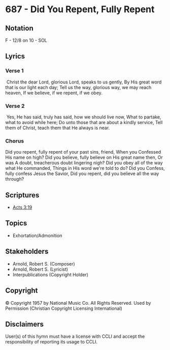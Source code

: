# 687 - Did You Repent, Fully Repent

## Notation

F - 12/8 on 10 - SOL

## Lyrics

### Verse 1

 Christ the dear Lord, glorious Lord, speaks to us gently, By His great word that is our light each day; Tell us the way, glorious way, we may reach heaven, If we believe, if we repent, if we obey. 

### Verse 2

 Yes, He has said, truly has said, how we should live now, What to partake, what to avoid while here; Do unto those that are about a kindly service, Tell them of Christ, teach them that He always is near.

### Chorus

Did you repent, fully repent of your past sins, friend, When you Confessed His name on high? Did you believe, fully believe on His great name then, Or was A doubt, treacherous doubt lingering nigh? Did you obey all of the way what He commanded, Things in His word we're told to do? Did you Confess, fully confess Jesus the Savior, Did you repent, did you believe all the way through?


## Scriptures

- [Acts 3:19](https://www.biblegateway.com/passage/?search=Acts%203%3A19)

## Topics

- Exhortation/Admonition

## Stakeholders

- Arnold, Robert S. (Composer)
- Arnold, Robert S. (Lyricist)
- Interpublications (Copyright Holder)

## Copyright

© Copyright 1957 by National Music Co. All Rights Reserved. Used by Permission
(Christian Copyright Licensing International)

## Disclaimers

User(s) of this hymn must have a license with CCLI and accept the responsibility of reporting its usage to CCLI.

